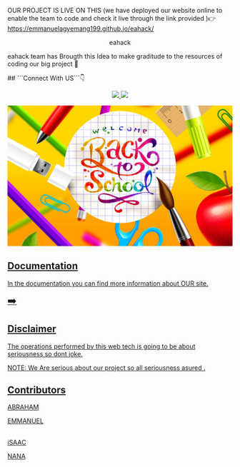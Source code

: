 OUR PROJECT IS LIVE ON THIS  (we have deployed our website online to enable the team to code and check it live through the link provided )👉
https://emmanuelagyemang199.github.io/eahack/

<P align="center">eahack</p>
eahack team has Brougth this Idea to make graditude to the resources of coding our big project 🚀
<p>## ```Connect With US```👇
<p align="center">
<a href="https://wa.me/233576635791"><img src="https://img.shields.io/badge/Contact Abraham-25D366?style=for-the-badge&logo=whatsapp&logoColor=white" />
<a href="https://wa.me//233554456865"><img src="https://img.shields.io/badge/contact Emmanuel-25D366?style=for-the-badge&logo=whatsapp&logoColor=white"  /><br>
</p>
</p>


<img width="904" alt="ALL" src="https://github.com/emmanuelagyemang199/eahack/blob/main/149229-widescreen-school-wallpaper-1920x1200-for-hd.jpg">

## Documentation

In the documentation you can find more information about OUR site.


<span style="font-size: 1.4rem;">➡️ </span>

## Disclaimer

The operations performed by this web tech is going to be about seriousness so dont joke.

NOTE: We  Are serious about our project so all seriousness asured .

## Contributors
<div>
<p>ABRAHAM</p></div>
<div>EMMANUEL</Div>
<br>
<p>iSAAC</p>
<P>NANA</P>

